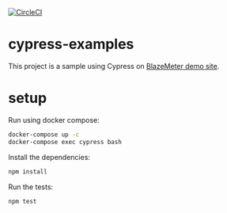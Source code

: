 [![CircleCI](https://circleci.com/gh/LindomarReitz/cypress-examples.svg?style=svg)](https://circleci.com/gh/LindomarReitz/cypress-examples)

# cypress-examples

This project is a sample using Cypress on [BlazeMeter demo site](http://demo.blazemeter.com).

# setup

Run using docker compose:

```bash
docker-compose up -c
docker-compose exec cypress bash
```

Install the dependencies:

```bash
npm install
```

Run the tests:

```bash
npm test
```